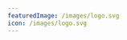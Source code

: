 ```yaml
---
featuredImage: /images/logo.svg
icon: /images/logo.svg
---
```


<!-- Use this to force Gatsby to correctly determine optional images/file schema -->
